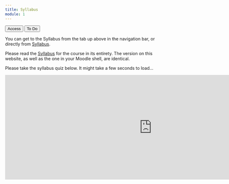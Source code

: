 ```yaml
---
title: Syllabus
module: 1
---
```


<!-- rebuild this video -->
<div class="tab">

  <button class="tablinks" onclick="openTab(event, 'Access')">Access</button>
  <button class="tablinks" onclick="openTab(event, 'ToDo')">To Do</button>
</div>

<div id="Access" class="tabcontent">
You can get to the Syllabus from the tab up above in the navigation bar, or directly from <a href="https://moodle.umt.edu/mod/resource/view.php?id=2569800" target="_blank">Syllabus</a>.
</div>
<div id="ToDo" class="tabcontent">

<p>Please read the <a href="https://moodle.umt.edu/mod/resource/view.php?id=2569800">Syllabus</a> for the course in its entirety. The version on this website, as well as the one in your Moodle shell, are identical.
</p>
<p>Please take the syllabus quiz below.  It might take a few seconds to load...</p>
<p><iframe src="https://umontanamediaarts.com/MART120/wp-admin/admin-ajax.php?action=h5p_embed&id=1" width="958" height="343" frameborder="0" allowfullscreen="allowfullscreen"></iframe><script src="https://umontanamediaarts.com/MART120/wp-content/plugins/h5p/h5p-php-library/js/h5p-resizer.js" charset="UTF-8"></script></p>
</div>
